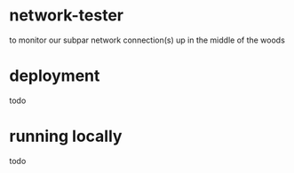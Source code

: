 # network-tester

to monitor our subpar network connection(s) up in the middle of the woods

# deployment
todo

# running locally
todo
